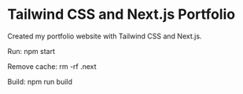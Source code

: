 # Tailwind CSS and Next.js Portfolio

Created my portfolio website with Tailwind CSS and Next.js.

Run: npm start

Remove cache: rm -rf .next

Build: npm run build

